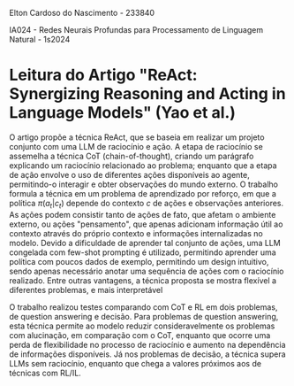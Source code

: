 Elton Cardoso do Nascimento - 233840

IA024 - Redes Neurais Profundas para Processamento de Linguagem Natural - 1s2024

# Leitura do Artigo "ReAct: Synergizing Reasoning and Acting in Language Models" (Yao et al.)

O artigo propõe a técnica ReAct, que se baseia em realizar um projeto conjunto com uma LLM de raciocínio e ação. A etapa de raciocínio se assemelha a técnica CoT (chain-of-thought), criando um parágrafo explicando um raciocínio relacionado ao problema; enquanto que a etapa de ação envolve o uso de diferentes ações disponíveis ao agente, permitindo-o interagir e obter observações do mundo externo. O trabalho formula a técnica em um problema de aprendizado por reforço, em que a política $\pi(a_t|c_t)$ depende do contexto $c$ de ações e observações anteriores. As ações podem consistir tanto de ações de fato, que afetam o ambiente externo, ou ações "pensamento", que apenas adicionam informação útil ao contexto através do próprio contexto e informações internalizadas no modelo. Devido a dificuldade de aprender tal conjunto de ações, uma LLM congelada com few-shot prompting é utilizado, permitindo aprender uma política com poucos dados de exemplo, permitindo um design intuitivo, sendo apenas necessário anotar uma sequência de ações com o raciocínio realizado. Entre outras vantagens, a técnica proposta se mostra flexível a diferentes problemas, e mais interpretável

O trabalho realizou testes comparando com CoT e RL em dois problemas, de question answering e decisão. Para problemas de question answering, esta técnica permite ao modelo reduzir consideravelmente os problemas com alucinação, em comparação com o CoT, enquanto que ocorre uma perda de flexibilidade no processo de raciocínio e aumento na dependência de informações disponíveis. Já nos problemas de decisão, a técnica supera LLMs sem raciocínio, enquanto que chega a valores próximos aos de técnicas com RL/IL. 